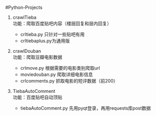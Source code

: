 #Python-Projects

1. crawlTieba  
功能：爬取百度贴吧内容（楼层回复和层内回复）  
   * crltieba.py 只针对一些贴吧有用
   * crltiebaplus.py为通用版

2. crawlDouban  
功能：爬取豆瓣电影数据
   * crlmove.py 根据需要的电影类别爬取url
   * moviedouban.py 爬取详细电影信息
   * crlcomments.py 抓取电影的短评数据（前200）
   
3. TiebaAutoComment  
功能：百度贴吧自动顶贴  
   * tiebaAutoComment.py 先用pyqt登录，再用requests库post数据
